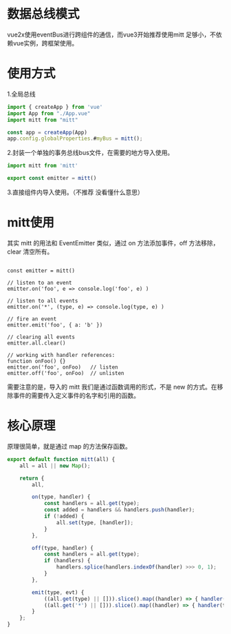 

# 数据总线模式
vue2x使用eventBus进行跨组件的通信，而vue3开始推荐使用mitt
足够小，不依赖vue实例，跨框架使用。

# 使用方式

1.全局总线
```js
import { createApp } from 'vue'
import App from "./App.vue"
import mitt from "mitt"

const app = createApp(App)
app.config.globalProperties.#myBus = mitt();

```

2.封装一个单独的事务总线bus文件，在需要的地方导入使用。
```js
import mitt from 'mitt'

export const emitter = mitt()
```

3.直接组件内导入使用。（不推荐 没看懂什么意思）



# mitt使用
其实 mitt 的用法和 EventEmitter 类似，通过 on 方法添加事件，off 方法移除，clear 清空所有。

```import mitt from 'mitt'

const emitter = mitt()

// listen to an event
emitter.on('foo', e => console.log('foo', e) )

// listen to all events
emitter.on('*', (type, e) => console.log(type, e) )

// fire an event
emitter.emit('foo', { a: 'b' })

// clearing all events
emitter.all.clear()

// working with handler references:
function onFoo() {}
emitter.on('foo', onFoo)   // listen
emitter.off('foo', onFoo)  // unlisten
```
需要注意的是，导入的 mitt 我们是通过函数调用的形式，不是 new 的方式。在移除事件的需要传入定义事件的名字和引用的函数。


# 核心原理
原理很简单，就是通过 map 的方法保存函数。

```js
export default function mitt(all) {
	all = all || new Map();

	return {
		all,

		on(type, handler) {
			const handlers = all.get(type);
			const added = handlers && handlers.push(handler);
			if (!added) {
				all.set(type, [handler]);
			}
		},

		off(type, handler) {
			const handlers = all.get(type);
			if (handlers) {
				handlers.splice(handlers.indexOf(handler) >>> 0, 1);
			}
		},

		emit(type, evt) {
			((all.get(type) || [])).slice().map((handler) => { handler(evt); });
			((all.get('*') || [])).slice().map((handler) => { handler(type, evt); });
		}
	};
}

```